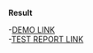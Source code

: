 **Result**

-[DEMO LINK](https://greencodeio.github.io/layout_enclosures/)  
-[TEST REPORT LINK](https://greencodeio.github.io/layout_enclosures/report/html_report/)
